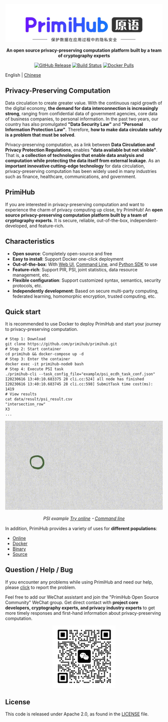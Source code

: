 <p align="center">
  <img src="doc/header.jpeg" alt="Header">
  <br>

  <p align="center"><strong>An open source privacy-preserving computation platform built by a team of cryptography experts</strong></p>

  <p align="center">
    <a href="https://github.com/primihub/primihub/releases"><img src="https://img.shields.io/github/v/release/primihub/primihub?style=flat-square" alt="GitHub Release"></a>
    <a href="https://github.com/primihub/primihub/actions/workflows/main.yml"><img src="https://img.shields.io/github/actions/workflow/status/primihub/primihub/main.yml?logo=github&style=flat-square" alt="Build Status"></a>
    <a href="https://hub.docker.com/r/primihub/primihub-node"><img src="https://img.shields.io/docker/pulls/primihub/primihub-node?style=flat-square" alt="Docker Pulls"></a>
  </p>

</p>

English | [Chinese](README.md)

Privacy-Preserving Computation
-------

Data circulation to create greater value. With the continuous rapid growth of the digital economy, **the demand for data interconnection is increasingly strong**, ranging from confidential data of government agencies, core data of business companies, to personal information. In the past two years, our country has also promulgated **"Data Security Law"** and **"Personal Information Protection Law"**. Therefore, **how to make data circulate safely is a problem that must be solved**.

Privacy-preserving computation, as a link between **Data Circulation and Privacy Protection Regulations**, enables **"data available but not visible"**. That is, **a collection of technologies that enable data analysis and computation while protecting the data itself from external leakage**. As an **important innovative cutting-edge technology** for data circulation, privacy-preserving computation has been widely used in many industries such as finance, healthcare, communications, and government.

PrimiHub
-------

If you are interested in privacy-preserving computation and want to experience the charm of privacy computing up close, try PrimiHub! An **open source privacy-preserving computation platform built by a team of cryptography experts**. It is secure, reliable, out-of-the-box, independent-developed, and feature-rich.

Characteristics
---

* **Open source**: Completely open-source and free
* **Easy to install**: Support Docker one-click deployment
* **Out-of-the-box**: With [Web UI](https://github.com/primihub/primihub-platform), [Command Line](https://docs.primihub.com/docs/category/%E5%88%9B%E5%BB%BA%E4%BB%BB%E5%8A%A1), and [Python SDK](https://docs.primihub.com/docs/category/python-sdk-client) to use
* **Feature-rich**: Support PIR, PSI, joint statistics, data resource management, etc.
* **Flexible configuration**: Support customized syntax, semantics, security protocols, etc.
* **Independently development**: Based on secure multi-party computing, federated learning, homomorphic encryption, trusted computing, etc.

Quick start
-------

It is recommended to use Docker to deploy PrimiHub and start your journey to privacy-preserving computation.

```
# Step 1: Download
git clone https://github.com/primihub/primihub.git
# Step 2: Start container
cd primihub && docker-compose up -d
# Step 3: Enter the container
docker exec -it primihub-node0 bash
# Step 4: Execute PSI task
./primihub-cli --task_config_file="example/psi_ecdh_task_conf.json"
I20230616 13:40:10.683375 28 cli.cc:524] all node has finished
I20230616 13:40:10.683745 28 cli.cc:598] SubmitTask time cost(ms): 1419
# View results
cat data/result/psi_result.csv
"intersection_row"
X3
...
```

<p align="center"><img src="doc/kt.gif" width=700 alt="PSI"></p>

<p align="center"><em>PSI example <a href="https://docs.primihub.com/docs/quick-start-platform/">Try online</a>・<a href ="https://docs.primihub.com/docs/advance-usage/create-tasks/psi-task/">Command line</a></em></p>

In addition, PrimiHub provides a variety of uses for **different populations**:

* [Online](https://docs.primihub.com/docs/quick-start-platform/)
* [Docker](https://docs.primihub.com/docs/advance-usage/start/quick-start)
* [Binary](https://docs.primihub.com/docs/advance-usage/start/start-nodes)
* [Source](https://docs.primihub.com/docs/advance-usage/start/build)

Question / Help / Bug
------------

If you encounter any problems while using PrimiHub and need our help, please [click](https://github.com/primihub/primihub/issues/new/choose) to report the problem.

Feel free to add our WeChat assistant and join the "PrimiHub Open Source Community" WeChat group. Get direct contact with **project core developers, cryptography experts, and privacy industry experts** to get more timely responses and first-hand information about privacy-preserving computation.

<p align="center">
  <img src="doc/wechat.jpeg" alt="Header">
</p>

License
-----

This code is released under Apache 2.0, as found in the [LICENSE](https://github.com/primihub/primihub/blob/develop/LICENSE) file.
